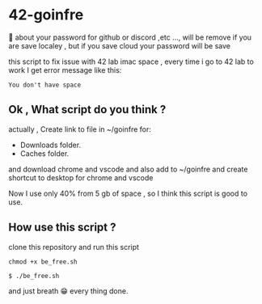 # 42-goinfre  

🚩 about your password for github or discord ,etc ..., will be remove if you are save localey , but if you save cloud your password will be save 


this script to fix issue with 42 lab imac space , every time i go to 42 lab to work I get error message like this:

```
You don't have space 
```
## Ok , What script do you think ?

actually , Create link to file in ~/goinfre for:
- Downloads folder.
- Caches folder.

and download chrome and vscode and also add to ~/goinfre and create shortcut to desktop for chrome and vscode 

Now I use only 40% from 5 gb of space , so I think this script is good to use.

## How use this script ?
 
clone this repository and run this script

```
chmod +x be_free.sh
```

```
$ ./be_free.sh
```
and just breath 😁 every thing done.